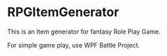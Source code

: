 # RPGItemGenerator
This is an Item generator for fantasy Role Play Game.

For simple game play, use WPF Battle Project.
